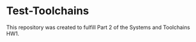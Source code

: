 # Test-Toolchains

This repository was created to fulfill Part 2 of the Systems and Toolchains HW1.
